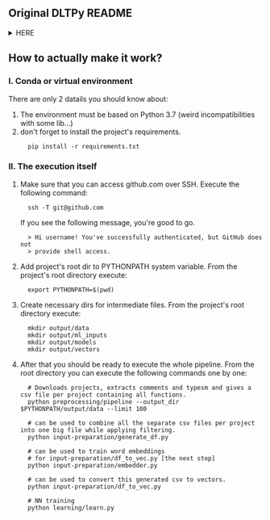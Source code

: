 ## Original DLTPy README

<details closed>
<summary>HERE</summary>
<br>
# DLTPy
Deep Learning Type Inference of Python Function Signatures using their Natural Language Context

DLTPy makes type predictions based on comments, on the semantic elements of the function name and argument names,
and on the semantic elements of identifiers in the return expressions.  Using the natural language of these 
different elements, we have trained a classifier that predicts types. We use a recurrent neural network (RNN)
with a Long Short-Term Memory (LSTM) architecture.

_Read our [paper](https://arxiv.org/abs/1912.00680) for the full details._

## Components

![DLTPy flow](https://user-images.githubusercontent.com/15815208/67791371-98049480-fa77-11e9-95ed-bb94e7b06eeb.png)

### `preprocessing/` Preprocessing Pipeline (a-d)
Downloads projects, extracts comments and typesm and gives a csv file per project containing all functions.

Start using:
``` bash
$ python preprocessing/pipeline.py
```
Optional arguments:
```
  -h, --help            show this help message and exit
  --projects_file PROJECTS_FILE
                        json file containing GitHub projects
  --limit LIMIT         limit the number of projects for which the pipeline
                        should run
  --jobs JOBS           number of jobs to use for pipeline.
  --output_dir OUTPUT_DIR
                        output dir for the pipeline
  --start START         start position within projects list
```

### `input-preparation/` Input Preparation (e-f)
`input-preparation/generate_df.py` can be used to combine all the separate csv files per project into one big file
while applying filtering.

`input-preparation/df_to_vec.py` can be used to convert this generated csv to vectors.

`input-preparation/embedder.py` can be used to train word embeddings for `input-preparation/df_to_vec.py`.

### `learning/` Learning (g)
The different RNN models we evaluated can be found in `learning/learn.py`.

## Testing
``` bash
$ pytest
```

## Credits
- [Casper Boone](https://github.com/casperboone)
- [Niels de Bruin](https://github.com/nielsdebruin)
- [Arjan Langerak](https://github.com/alangerak)
- [Fabian Stelmach](https://github.com/fabianstelmach)
- [All contributors](../../contributors)

## License
The MIT License (MIT). Please see the [license file](LICENSE) for more information.
</details>

## How to actually make it work?

### I. Conda or virtual environment

There are only 2 datails you should know about: 
1) The environment must be based on Python 3.7 (weird incompatibilities with some lib...)
2) don't forget to install the project's requirements.
    ```shell
      pip install -r requirements.txt
    ```
    
### II. The execution itself

1) Make sure that you can access github.com over SSH. 
  Execute the following command:
    ```shell
      ssh -T git@github.com
    ```
    If you see the following message, you're good to go.
  
    ```
      > Hi username! You've successfully authenticated, but GitHub does not
      > provide shell access.
    ```
2) Add project's root dir to PYTHONPATH system variable. 
   From the project's root directory execute:
    ```shell
      export PYTHONPATH=$(pwd)
    ```

3) Create necessary dirs for intermediate files.
    From the project's root directory execute:
    ```shell
      mkdir output/data
      mkdir output/ml_inputs
      mkdir output/models
      mkdir output/vectors
    ```
4) After that you should be ready to execute the whole pipeline.
    From the root directory you can execute the following commands one by one:
    ```shell
      # Downloads projects, extracts comments and typesm and gives a csv file per project containing all functions.
      python preprocessing/pipeline --output_dir $PYTHONPATH/output/data --limit 100

      # can be used to combine all the separate csv files per project into one big file while applying filtering.
      python input-preparation/generate_df.py

      # can be used to train word embeddings
      # for input-preparation/df_to_vec.py [the next step]
      python input-preparation/embedder.py

      # can be used to convert this generated csv to vectors.
      python input-preparation/df_to_vec.py

      # NN training
      python learning/learn.py
    ```












